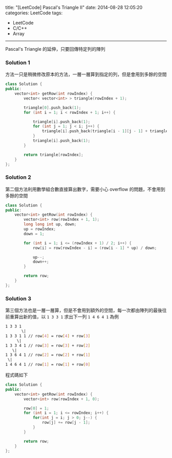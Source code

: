 title: "[LeetCode] Pascal's Triangle II"
date: 2014-08-28 12:05:20
categories: LeetCode
tags:
- LeetCode
- C/C++
- Array
---
Pascal's Triangle 的延伸，只要回傳特定列的陣列

<!-- more -->

### Solution 1

方法一只是稍微修改原本的方法，一層一層算到指定的列，但是會用到多餘的空間

``` c++
class Solution {
public:
    vector<int> getRow(int rowIndex) {
        vector< vector<int> > triangle(rowIndex + 1);

        triangle[0].push_back(1);
        for (int i = 1; i < rowIndex + 1; i++) {

            triangle[i].push_back(1);
            for (int j = 1; j < i; j++) {
                triangle[i].push_back(triangle[i - 1][j - 1] + triangle[i - 1][j]);
            }
            triangle[i].push_back(1);
        }

        return triangle[rowIndex];
    }
};
```

### Solution 2

第二個方法利用數學組合數直接算出數字，需要小心 overflow 的問題，不會用到多餘的空間

``` c++
class Solution {
public:
    vector<int> getRow(int rowIndex) {
        vector<int> row(rowIndex + 1, 1);
        long long int up, down;
        up = rowIndex;
        down = 1;

        for (int i = 1; i <= (rowIndex + 1) / 2; i++) {
            row[i] = row[rowIndex - i] = (row[i - 1] * up) / down;

            up--;
            down++;
        }

        return row;
    }
};
```

### Solution 3

第三個方法也是一層一層算，但是不會用到額外的空間，每一次都由陣列的最後往前重算出新的值，以 `1 3 3 1` 求出下一列 `1 4 6 4 1` 為例

``` bash
1 3 3 1
       \|
1 3 3 1 1 // row[4] = row[4] + row[3]
     \|
1 3 3 4 1 // row[3] = row[3] + row[2]
   \|
1 3 6 4 1 // row[2] = row[2] + row[1]
 \|
1 4 6 4 1 // row[1] = row[1] + row[0]
```

程式碼如下

``` c++
class Solution {
public:
    vector<int> getRow(int rowIndex) {
        vector<int> row(rowIndex + 1, 0);

        row[0] = 1;
        for (int i = 1; i <= rowIndex; i++) {
            for(int j = i; j > 0; j--) {
                row[j] += row[j - 1];
            }
        }

        return row;
    }
};
```
